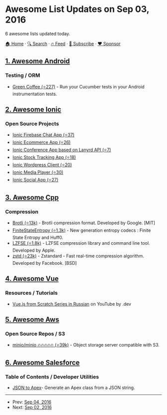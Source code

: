 # Awesome List Updates on Sep 03, 2016

6 awesome lists updated today.

[🏠 Home](/README.md) · [🔍 Search](https://www.trackawesomelist.com/search/) · [🔥 Feed](https://www.trackawesomelist.com/rss.xml) · [📮 Subscribe](https://trackawesomelist.us17.list-manage.com/subscribe?u=d2f0117aa829c83a63ec63c2f&id=36a103854c) · [❤️  Sponsor](https://github.com/sponsors/theowenyoung)



## [1. Awesome Android](/content/JStumpp/awesome-android/README.md)

### Testing / ORM

*   [Green Coffee (⭐227)](https://github.com/mauriciotogneri/green-coffee) - Run your Cucumber tests in your Android instrumentation tests.

## [2. Awesome Ionic](/content/candelibas/awesome-ionic/README.md)

### Open Source Projects

*   [Ionic Firebase Chat App (⭐37)](https://github.com/ionic2blueprints/firebase-chat)
*   [Ionic Ecommerce App (⭐26)](https://github.com/ionic2blueprints/ionic2-marketcloud)
*   [Ionic Conference App based on Lanyrd API (⭐7)](https://github.com/ionic2blueprints/conference-app)
*   [Ionic Stock Tracking App (⭐18)](https://github.com/ionic2blueprints/ionic2-stockmarket)
*   [Ionic Wordpress Client (⭐20)](https://github.com/ionic2blueprints/ionic2-wp-client)
*   [Ionic Media Player (⭐30)](https://github.com/ionic2blueprints/media-player)
*   [Ionic Social App (⭐27)](https://github.com/ionic2blueprints/social-app)

## [3. Awesome Cpp](/content/fffaraz/awesome-cpp/README.md)

### Compression

*   [Brotli (⭐13k)](https://github.com/google/brotli) - Brotli compression format. Developed by Google. \[MIT]
*   [FiniteStateEntropy (⭐1.3k)](https://github.com/Cyan4973/FiniteStateEntropy) - New generation entropy codecs : Finite State Entropy and Huff0.
*   [LZFSE (⭐1.8k)](https://github.com/lzfse/lzfse) - LZFSE compression library and command line tool. Developed by Apple.
*   [zstd (⭐23k)](https://github.com/facebook/zstd) - Zstandard - Fast real-time compression algorithm. Developed by Facebook. \[BSD]

## [4. Awesome Vue](/content/vuejs/awesome-vue/README.md)

### Resources / Tutorials

*   [Vue.js from Scratch Series in Russian](https://www.youtube.com/playlist?list=PL5r0NkdgM0UOxb4Hl81FV5UIgexwTf8h7) on YouTube by .dev

## [5. Awesome Aws](/content/donnemartin/awesome-aws/README.md)

### Open Source Repos / S3

*   [minio/minio :fire::fire::fire::fire::fire: (⭐39k)](https://github.com/minio/minio) - Object storage server compatible with S3.

## [6. Awesome Salesforce](/content/mailtoharshit/awesome-salesforce/README.md)

### Table of Contents / Developer Utilities

*   [JSON to Apex](https://www.adminbooster.com/tool/json2apex)- Generate an Apex class from a JSON string.

---

- Prev: [Sep 04, 2016](/content/2016/09/04/README.md)
- Next: [Sep 02, 2016](/content/2016/09/02/README.md)